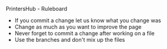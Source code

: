PrintersHub - Ruleboard

- If you commit a change let us know what you change was
- Change as much as you want to improve the page
- Never forget to commit a change after working on a file
- Use the branches and don't mix up the files
